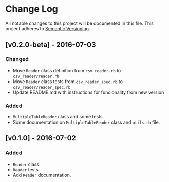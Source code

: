 # Change Log
All notable changes to this project will be documented in this file.
This project adheres to [Semantic Versioning](http://semver.org/).

## [v0.2.0-beta] - 2016-07-03
### Changed
- Move `Reader` class definition from `csv_reader.rb` to `csv_reader/reader.rb`
- Move `Reader` class tests from `csv_reader_spec.rb` to `csv_reader/reader_spec.rb`
- Update README.md with instructions for funcionality from new version

### Added
- `MultipleTableReader` class and some tests
- Some documentation on `MultipleTableReader` class and `utils.rb` file.

## [v0.1.0] - 2016-07-02
### Added
- `Reader` class.
- `Reader` tests.
- Add `Reader` documentation.
